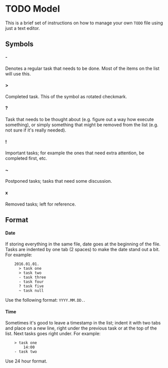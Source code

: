 # TODO Model

This is a brief set of instructions on how to manage your own `TODO` file using just a text editor.

## Symbols

#### -

Denotes a regular task that needs to be done. Most of the items on the list will use this.

#### >

Completed task. This of the symbol as rotated checkmark.

#### ?

Task that needs to be thought about (e.g. figure out a way how execute something), or simply something that might be removed from the list (e.g. not sure if it's really needed).

#### !

Important tasks; for example the ones that need extra attention, be completed first, etc.

#### ~

Postponed tasks; tasks that need some discussion.

#### x

Removed tasks; left for reference.

## Format

#### Date

If storing everything in the same file, date goes at the beginning of the file. Tasks are indented by one tab (2 spaces) to make the date stand out a bit. For example:

        2016.01.01.
          > task one
          > task two
          - task three
          - task four
          ? task five
          ~ task null

Use the following format: `YYYY.MM.DD.`.

#### Time

Sometimes it's good to leave a timestamp in the list; indent it with two tabs and place on a new line, right under the previous task or at the top of the list. Next tasks goes right under. For example:

        > task one
            14:00
        - task two

Use 24 hour format.
